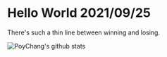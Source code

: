 # Hello World 2021/09/25

There's such a thin line between winning and losing.

![PoyChang's github stats](https://github-readme-stats.vercel.app/api?username=poychang&show_icons=true&theme=dracula)
